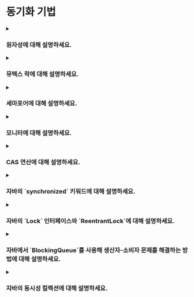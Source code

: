 # 동기화 기법

<details>  
<summary><h3>원자성에 대해 설명하세요.</h3></summary>

</details>

<details>  
<summary><h3>뮤텍스 락에 대해 설명하세요.</h3></summary>

</details>

<details>  
<summary><h3>세마포어에 대해 설명하세요.</h3></summary>

</details>

<details>  
<summary><h3>모니터에 대해 설명하세요.</h3></summary>

</details>

<details>  
<summary><h3>CAS 연산에 대해 설명하세요.</h3></summary>

<details>  
<summary><h4>자바의 CAS 연산에 대해 설명하세요.</h4></summary>

</details>
</details>

<details>  
<summary><h3>자바의 `synchronized` 키워드에 대해 설명하세요.</h3></summary>

</details>

<details>  
<summary><h3>자바의 `Lock` 인터페이스와 `ReentrantLock`에 대해 설명하세요.</h3></summary>

</details>

<details>  
<summary><h3>자바에서 `BlockingQueue`를 사용해 생산자-소비자 문제를 해결하는 방법에 대해 설명하세요.</h3></summary>

</details>

<details>  
<summary><h3>자바의 동시성 컬렉션에 대해 설명하세요.</h3></summary>

</details>
